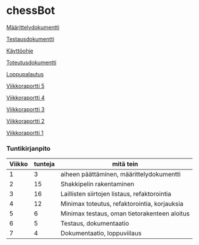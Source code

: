 # chessBot


[Määrittelydokumentti](/dokumentaatio/maarittelydokumentti.md)

[Testausdokumentti](/dokumentaatio/testausdokumentti.md)

[Käyttöohje](/dokumentaatio/kayttoohje.md)

[Toteutusdokumentti](/dokumentaatio/toteutusdokumentti.md)

[Loppupalautus](https://github.com/Kevhann/chessBot/releases/tag/1.0)

[Viikkoraportti 5](/dokumentaatio/viikkoraportti_5.md)

[Viikkoraportti 4](/dokumentaatio/viikkoraportti_4.md)

[Viikkoraportti 3](/dokumentaatio/viikkoraportti_3.md)

[Viikkoraportti 2](/dokumentaatio/viikkoraportti_2.md)

[Viikkoraportti 1](/dokumentaatio/viikkoraportti_1.md)

### Tuntikirjanpito

| Viikko | tunteja | mitä tein                                    |
| ------ | ------- | -------------------------------------------- |
| 1      | 3       | aiheen päättäminen, määrittelydokumentti     |
| 2      | 15      | Shakkipelin rakentaminen                     |
| 3      | 16      | Laillisten siirtojen listaus, refaktorointia |
| 4      | 12      | Minimax toteutus, refaktorointia, korjauksia |
| 5      | 6       | Minimax testaus, oman tietorakenteen aloitus |
| 6      | 5       | Testaus, dokumentaatio                       |
| 7      | 4       | Dokumentaatio, loppuviilaus                  |
